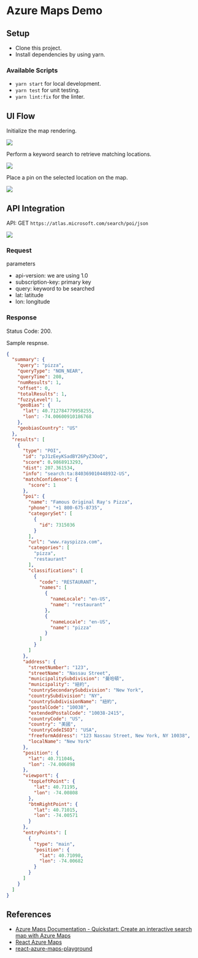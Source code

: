 # Azure Maps Demo

## Setup

- Clone this project.
- Install dependencies by using yarn.

### Available Scripts

- `yarn start` for local development.
- `yarn test` for unit testing.
- `yarn lint:fix` for the linter.

## UI Flow

Initialize the map rendering.

![](./docs/render-map.png)

Perform a keyword search to retrieve matching locations.

![](./docs/search-location.png)

Place a pin on the selected location on the map.

![](./docs/pin-map.png)

## API Integration

API: GET `https://atlas.microsoft.com/search/poi/json`

![](./docs/api-integration.png)

### Request

parameters
- api-version: we are using 1.0
- subscription-key: primary key
- query: keyword to be searched
- lat: latitude
- lon: longitude

### Response

Status Code: 200.

Sample respnse.

```json
{
  "summary": {
    "query": "pizza",
    "queryType": "NON_NEAR",
    "queryTime": 208,
    "numResults": 1,
    "offset": 0,
    "totalResults": 1,
    "fuzzyLevel": 1,
    "geoBias": {
      "lat": 40.712784779958255,
      "lon": -74.00600910186768
    },
    "geobiasCountry": "US"
  },
  "results": [
    {
      "type": "POI",
      "id": "pJ1zEeyKSadBY26PyZ3OoQ",
      "score": 0.9868913293,
      "dist": 207.361534,
      "info": "search:ta:840369010448932-US",
      "matchConfidence": {
        "score": 1
      },
      "poi": {
        "name": "Famous Original Ray's Pizza",
        "phone": "+1 800-675-8735",
        "categorySet": [
          {
            "id": 7315036
          }
        ],
        "url": "www.rayspizza.com",
        "categories": [
          "pizza",
          "restaurant"
        ],
        "classifications": [
          {
            "code": "RESTAURANT",
            "names": [
              {
                "nameLocale": "en-US",
                "name": "restaurant"
              },
              {
                "nameLocale": "en-US",
                "name": "pizza"
              }
            ]
          }
        ]
      },
      "address": {
        "streetNumber": "123",
        "streetName": "Nassau Street",
        "municipalitySubdivision": "曼哈頓",
        "municipality": "紐約",
        "countrySecondarySubdivision": "New York",
        "countrySubdivision": "NY",
        "countrySubdivisionName": "紐約",
        "postalCode": "10038",
        "extendedPostalCode": "10038-2415",
        "countryCode": "US",
        "country": "美國",
        "countryCodeISO3": "USA",
        "freeformAddress": "123 Nassau Street, New York, NY 10038",
        "localName": "New York"
      },
      "position": {
        "lat": 40.711046,
        "lon": -74.006898
      },
      "viewport": {
        "topLeftPoint": {
          "lat": 40.71195,
          "lon": -74.00808
        },
        "btmRightPoint": {
          "lat": 40.71015,
          "lon": -74.00571
        }
      },
      "entryPoints": [
        {
          "type": "main",
          "position": {
            "lat": 40.71098,
            "lon": -74.00682
          }
        }
      ]
    }
  ]
}
```

## References

- [Azure Maps Documentation - Quickstart: Create an interactive search map with Azure Maps](https://learn.microsoft.com/en-us/azure/azure-maps/quick-demo-map-app)
- [React Azure Maps](https://react-azure-maps.vercel.app/)
- [react-azure-maps-playground](https://github.com/Azure/react-azure-maps-playground)
